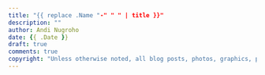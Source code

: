```yaml
---
title: "{{ replace .Name "-" " " | title }}"
description: ""
author: Andi Nugroho
date: {{ .Date }}
draft: true
comments: true
copyright: "Unless otherwise noted, all blog posts, photos, graphics, presentations and other media and assets are copyrighted work with all rights reserved. Unless otherwise noted, all code snippets are available under the Unlicense."
---
```

